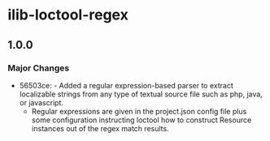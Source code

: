 # ilib-loctool-regex

## 1.0.0

### Major Changes

- 56503ce: - Added a regular expression-based parser to extract localizable
  strings from any type of textual source file such as php, java,
  or javascript.
  - Regular expressions are given in the project.json config file
    plus some configuration instructing loctool how to construct
    Resource instances out of the regex match results.
